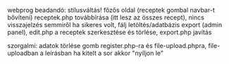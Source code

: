 webprog beadandó: stílusváltás! főzős oldal (receptek gombal navbar-t bővíteni)
receptek.php továbbírása (itt lesz az összes recept), nincs visszajelzés semmiről ha sikeres volt,
fálj letöltés/adatbázis export (admin panel), edit.php a receptek szerkesztése és törlése, export.php javítás

szorgalmi: adatok törlése gomb register.php-ra és file-upload.phpra, file-uploadban a leírásban ha kitelt a sor akkor "nyíljon le"